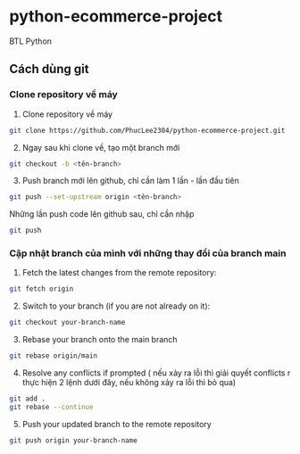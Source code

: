 # python-ecommerce-project
BTL Python
## Cách dùng git
### Clone repository về máy
1. Clone repository về máy
```bash
git clone https://github.com/PhucLee2304/python-ecommerce-project.git
```
2. Ngay sau khi clone về, tạo một branch mới

```bash
git checkout -b <tên-branch>
```
3. Push branch mới lên github, chỉ cần làm 1 lần - lần đầu tiên
```bash
git push --set-upstream origin <tên-branch>
```
Những lần push code lên github sau, chỉ cần nhập
```bash
git push
```

### Cập nhật branch của mình với những thay đổi của branch main

1. Fetch the latest changes from the remote repository:
```bash
git fetch origin
```
2. Switch to your branch (if you are not already on it):
```bash
git checkout your-branch-name
```
3. Rebase your branch onto the main branch
```bash
git rebase origin/main
```
4. Resolve any conflicts if prompted ( nếu xảy ra lỗi thì giải quyết conflicts r thực hiện 2 lệnh dưới đây, nếu không xảy ra lỗi thì bỏ qua)
```bash
git add .
git rebase --continue
```
5. Push your updated branch to the remote repository
```bash
git push origin your-branch-name
```